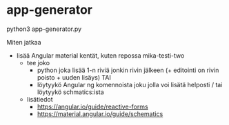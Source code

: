 # app-generator

python3 app-generator.py

Miten jatkaa

- lisää Angular material kentät, kuten repossa mika-testi-two
  - tee joko
    - python joka lisää 1-n riviä jonkin rivin jälkeen (+ editointi on rivin poisto + uuden lisäys) TAI
    - löytyykö Angular ng komennoista joku jolla voi lisätä helposti / tai löytyykö schmatics:ista
  - lisätiedot
    - https://angular.io/guide/reactive-forms
    - https://material.angular.io/guide/schematics
